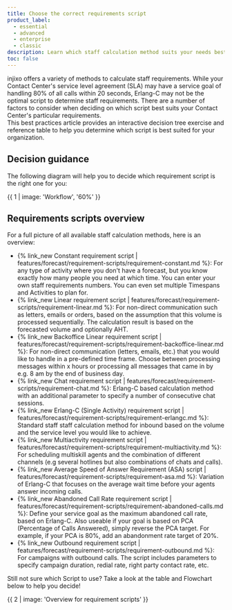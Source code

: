 ```yaml
---
title: Choose the correct requirements script
product_label:
  - essential
  - advanced
  - enterprise
  - classic
description: Learn which staff calculation method suits your needs best.
toc: false
---
```


injixo offers a variety of methods to calculate staff requirements.
While your Contact Center's service level agreement (SLA) may have a service goal of handling 80% of all calls within 20 seconds, Erlang-C may not be the optimal script to determine staff requirements.
There are a number of factors to consider when deciding on which script best suits your Contact Center's particular requirements. <br>
This best practices article provides an interactive decision tree exercise and reference table to help you determine which script is best suited for your organization.

## Decision guidance

The following diagram will help you to decide which requirement script is the right one for you:

{{ 1 | image: 'Workflow', '60%' }}

## Requirements scripts overview

For a full picture of all available staff calculation methods, here is an overview:

- {% link_new Constant requirement script | features/forecast/requirement-scripts/requirement-constant.md %}: For any type of activity where you don't have a forecast, but you know exactly how many people you need at which time. You can enter your own staff requirements numbers. You can even set multiple Timespans and Activities to plan for.
- {% link_new Linear requirement script | features/forecast/requirement-scripts/requirement-linear.md %}: For non-direct communication such as letters, emails or orders, based on the assumption that this volume is processed sequentially. The calculation result is based on the forecasted volume and optionally AHT.
- {% link_new Backoffice Linear requirement script | features/forecast/requirement-scripts/requirement-backoffice-linear.md %}: For non-direct communication (letters, emails, etc.) that you would like to handle in a pre-defined time frame. Choose between processing messages within x hours or processing all messages that came in by e.g. 8 am by the end of business day.
- {% link_new Chat requirement script | features/forecast/requirement-scripts/requirement-chat.md %}: Erlang-C based calculation method with an additional parameter to specify a number of consecutive chat sessions.
- {% link_new Erlang-C (Single Activity) requirement script | features/forecast/requirement-scripts/requirement-erlangc.md %}: Standard staff staff calculation method for inbound based on the volume and the service level you would like to achieve.
- {% link_new Multiactivity requirement script | features/forecast/requirement-scripts/requirement-multiactivity.md %}: For scheduling multiskill agents and the combination of different channels (e.g several hotlines but also combinations of chats and calls).
- {% link_new Average Speed of Answer Requirement (ASA) script | features/forecast/requirement-scripts/requirement-asa.md %}: Variation of Erlang-C that focuses on the average wait time before your agents answer incoming calls.
- {% link_new Abandoned Call Rate requirement script | features/forecast/requirement-scripts/requirement-abandoned-calls.md %}: Define your service goal as the maximum abandoned call rate, based on Erlang-C. Also useable if your goal is based on PCA (Percentage of Calls Answered), simply reverse the PCA target. For example, if your PCA is 80%, add an abandonment rate target of 20%.
- {% link_new Outbound requirement script | features/forecast/requirement-scripts/requirement-outbound.md %}: For campaigns with outbound calls. The script includes parameters to specify campaign duration, redial rate, right party contact rate, etc.

Still not sure which Script to use? Take a look at the table and Flowchart below to help you decide!

{{ 2 | image: 'Overview for requirement scripts' }}

